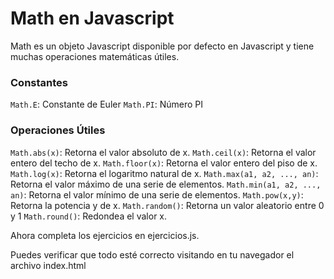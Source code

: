 # Math en Javascript

Math es un objeto Javascript disponible por defecto en Javascript y tiene muchas operaciones matemáticas útiles.

### Constantes

`Math.E`: Constante de Euler
`Math.PI`: Número PI

### Operaciones Útiles

`Math.abs(x)`: Retorna el valor absoluto de x.
`Math.ceil(x)`: Retorna el valor entero del techo de x.
`Math.floor(x)`: Retorna el valor entero del piso de x.
`Math.log(x)`: Retorna el logaritmo natural de x.
`Math.max(a1, a2, ..., an)`: Retorna el valor máximo de una serie de elementos.
`Math.min(a1, a2, ..., an)`: Retorna el valor mínimo de una serie de elementos.
`Math.pow(x,y)`: Retorna la potencia y de x.
`Math.random()`: Retorna un valor aleatorio entre 0 y 1
`Math.round()`: Redondea el valor x.


Ahora completa los ejercicios en ejercicios.js.

Puedes verificar que todo esté correcto visitando en tu navegador el archivo index.html
